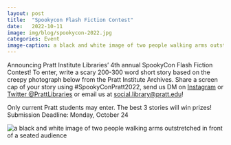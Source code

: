 ```yaml
---
layout: post
title:  "Spookycon Flash Fiction Contest"
date:   2022-10-11
image: img/blog/spookycon-2022.jpg
categories: Event
image-caption: a black and white image of two people walking arms outstretched in front of a seated audience
---
```


Announcing Pratt Institute Libraries’ 4th annual SpookyCon Flash Fiction Contest! To enter, write a scary 200-300 word short story based on the creepy photograph below from the Pratt Institute Archives. Share a screen cap of your story using #SpookyConPratt2022, send us DM on [Instagram](https://www.instagram.com/prattlibraries/?hl=en) or [Twitter @PrattLibraries](https://twitter.com/PrattLibraries) or email us at social.library@pratt.edu!

Only current Pratt students may enter. The best 3 stories will win prizes! Submission Deadline:  Monday, October 24

![a black and white image of two people walking arms outstretched in front of a seated audience](../../../../img/blog/spookycon-2022.jpg)


